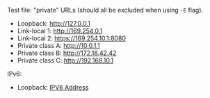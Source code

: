 Test file: "private" URLs (should all be excluded when using `-E` flag).

- Loopback: http://127.0.0.1
- Link-local 1: http://169.254.0.1
- Link-local 2: https://169.254.10.1:8080
- Private class A: http://10.0.1.1
- Private class B: http://172.16.42.42
- Private class C: http://192.168.10.1

IPv6:

- Loopback: [IPV6 Address](http://[::1])